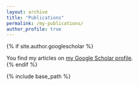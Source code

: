 ```yaml
---
layout: archive
title: "Publications"
permalink: /my-publications/
author_profile: true
---
```


{% if site.author.googlescholar %}
  <div class="wordwrap">You find my articles on <a href="{{site.author.googlescholar}}">my Google Scholar profile</a>.</div>
{% endif %}

{% include base_path %}


